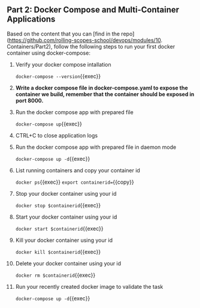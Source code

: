 ## Part 2: Docker Compose and Multi-Container Applications

Based on the content that you can [find in the repo](https://github.com/rolling-scopes-school/devops/modules/10. Containers/Part2), follow the following steps to run your first docker container using docker-compose:

1. Verify your docker compose intallation

   `docker-compose --version`{{exec}}
2. **Write a docker compose file in docker-compose.yaml to expose the container we build, remember that the container should be exposed in port 8000.**
3. Run the docker compose app with prepared file

   `docker-compose up`{{exec}}
4. CTRL+C to close application logs
5. Run the docker compose app with prepared file in daemon mode

   `docker-compose up -d`{{exec}}
6. List running containers and copy your container id

   `docker ps`{{exec}}
   `export containerid=`{{copy}}
7. Stop your docker container using your id

   `docker stop $containerid`{{exec}}
8. Start your docker container using your id

   `docker start $containerid`{{exec}}
9. Kill your docker container using your id

   `docker kill $containerid`{{exec}}
10. Delete your docker container using your id

    `docker rm $containerid`{{exec}}
11. Run your recently created docker image to validate the task

    `docker-compose up -d`{{exec}}
